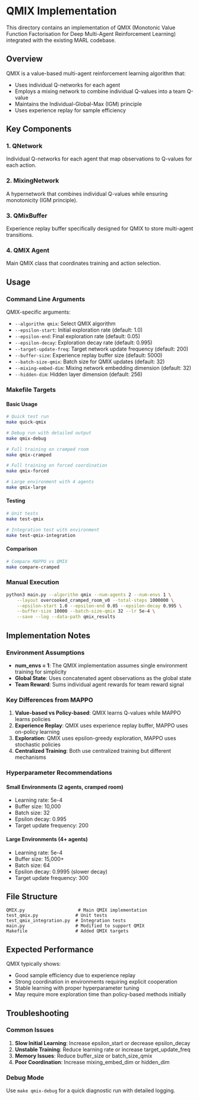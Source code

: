 # QMIX Implementation

This directory contains an implementation of QMIX (Monotonic Value Function Factorisation for Deep Multi-Agent Reinforcement Learning) integrated with the existing MARL codebase.

## Overview

QMIX is a value-based multi-agent reinforcement learning algorithm that:
- Uses individual Q-networks for each agent
- Employs a mixing network to combine individual Q-values into a team Q-value
- Maintains the Individual-Global-Max (IGM) principle
- Uses experience replay for sample efficiency

## Key Components

### 1. QNetwork
Individual Q-networks for each agent that map observations to Q-values for each action.

### 2. MixingNetwork
A hypernetwork that combines individual Q-values while ensuring monotonicity (IGM principle).

### 3. QMixBuffer
Experience replay buffer specifically designed for QMIX to store multi-agent transitions.

### 4. QMIX Agent
Main QMIX class that coordinates training and action selection.

## Usage

### Command Line Arguments

QMIX-specific arguments:
- `--algorithm qmix`: Select QMIX algorithm
- `--epsilon-start`: Initial exploration rate (default: 1.0)
- `--epsilon-end`: Final exploration rate (default: 0.05)
- `--epsilon-decay`: Exploration decay rate (default: 0.995)
- `--target-update-freq`: Target network update frequency (default: 200)
- `--buffer-size`: Experience replay buffer size (default: 5000)
- `--batch-size-qmix`: Batch size for QMIX updates (default: 32)
- `--mixing-embed-dim`: Mixing network embedding dimension (default: 32)
- `--hidden-dim`: Hidden layer dimension (default: 256)

### Makefile Targets

#### Basic Usage
```bash
# Quick test run
make quick-qmix

# Debug run with detailed output
make qmix-debug

# Full training on cramped room
make qmix-cramped

# Full training on forced coordination
make qmix-forced

# Large environment with 4 agents
make qmix-large
```

#### Testing
```bash
# Unit tests
make test-qmix

# Integration test with environment
make test-qmix-integration
```

#### Comparison
```bash
# Compare MAPPO vs QMIX
make compare-cramped
```

### Manual Execution
```bash
python3 main.py --algorithm qmix --num-agents 2 --num-envs 1 \
    --layout overcooked_cramped_room_v0 --total-steps 1000000 \
    --epsilon-start 1.0 --epsilon-end 0.05 --epsilon-decay 0.995 \
    --buffer-size 10000 --batch-size-qmix 32 --lr 5e-4 \
    --save --log --data-path qmix_results
```

## Implementation Notes

### Environment Assumptions
- **num_envs = 1**: The QMIX implementation assumes single environment training for simplicity
- **Global State**: Uses concatenated agent observations as the global state
- **Team Reward**: Sums individual agent rewards for team reward signal

### Key Differences from MAPPO
1. **Value-based vs Policy-based**: QMIX learns Q-values while MAPPO learns policies
2. **Experience Replay**: QMIX uses experience replay buffer, MAPPO uses on-policy learning
3. **Exploration**: QMIX uses epsilon-greedy exploration, MAPPO uses stochastic policies
4. **Centralized Training**: Both use centralized training but different mechanisms

### Hyperparameter Recommendations

#### Small Environments (2 agents, cramped room)
- Learning rate: 5e-4
- Buffer size: 10,000
- Batch size: 32
- Epsilon decay: 0.995
- Target update frequency: 200

#### Large Environments (4+ agents)
- Learning rate: 5e-4
- Buffer size: 15,000+
- Batch size: 64
- Epsilon decay: 0.9995 (slower decay)
- Target update frequency: 300

## File Structure

```
QMIX.py                    # Main QMIX implementation
test_qmix.py              # Unit tests
test_qmix_integration.py  # Integration tests
main.py                   # Modified to support QMIX
Makefile                  # Added QMIX targets
```

## Expected Performance

QMIX typically shows:
- Good sample efficiency due to experience replay
- Strong coordination in environments requiring explicit cooperation
- Stable learning with proper hyperparameter tuning
- May require more exploration time than policy-based methods initially

## Troubleshooting

### Common Issues
1. **Slow Initial Learning**: Increase epsilon_start or decrease epsilon_decay
2. **Unstable Training**: Reduce learning rate or increase target_update_freq
3. **Memory Issues**: Reduce buffer_size or batch_size_qmix
4. **Poor Coordination**: Increase mixing_embed_dim or hidden_dim

### Debug Mode
Use `make qmix-debug` for a quick diagnostic run with detailed logging.
